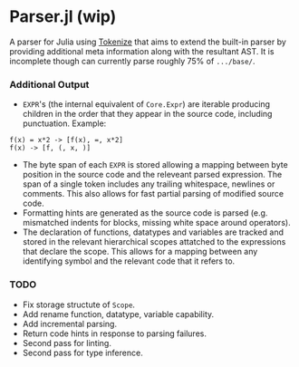 # Parser.jl (wip)

A parser for Julia using [Tokenize](https://github.com/KristofferC/Tokenize.jl/) that aims to extend the built-in parser by providing additional meta information along with the resultant AST. It is incomplete though can currently parse roughly 75% of `.../base/`.

### Additional Output
<!--The [Tokenize](https://github.com/KristofferC/Tokenize.jl/) package is used to lex source files and-->
- `EXPR`'s (the internal equivalent of `Core.Expr`) are iterable producing children in the order that they appear in the source code, including punctuation. Example: 
```
f(x) = x*2 -> [f(x), =, x*2]
f(x) -> [f, (, x, )]
```
- The byte span of each `EXPR` is stored allowing a mapping between byte position in the source code and the releveant parsed expression. The span of a single token includes any trailing whitespace, newlines or comments. This also allows for fast partial parsing of modified source code.
- Formatting hints are generated as the source code is parsed (e.g. mismatched indents for blocks, missing white space around operators). 
- The declaration of functions, datatypes and variables are tracked and stored in the relevant hierarchical scopes attatched to the expressions that declare the scope. This allows for a mapping between any identifying symbol and the relevant code that it refers to.


### TODO
- Fix storage structute of `Scope`.
- Add rename function, datatype, variable capability.
- Add incremental parsing.
- Return code hints in response to parsing failures.
- Second pass for linting.
- Second pass for type inference.